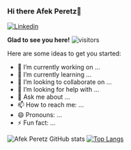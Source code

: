 ### Hi there **Afek Peretz**👋

<!--
**AfekPeretz/AfekPeretz** is a ✨ _special_ ✨ repository because its `README.md` (this file) appears on your GitHub profile.
-->

[![Linkedin](https://img.shields.io/badge/LinkedIn-0077B5?style=for-the-badge&logo=linkedin&logoColor=white)](https://www.linkedin.com/in/afekperetz)

**Glad to see you here!**   ![visitors](https://visitor-badge.glitch.me/badge?page_id=page.id) 





Here are some ideas to get you started:

- 🔭 I’m currently working on ...
- 🌱 I’m currently learning ...
- 👯 I’m looking to collaborate on ...
- 🤔 I’m looking for help with ...
- 💬 Ask me about ...
- 📫 How to reach me: ...
- 😄 Pronouns: ...
- ⚡ Fun fact: ...

![Afek Peretz GitHub stats](https://github-readme-stats.vercel.app/api?username=AfekPeretz&show_icons=true&hide_border=true&&count_private=true&include_all_commits=true)
  [![Top Langs](https://github-readme-stats.vercel.app/api/top-langs/?username=anuraghazra&layout=compact)](https://github.com/anuraghazra/github-readme-stats)






